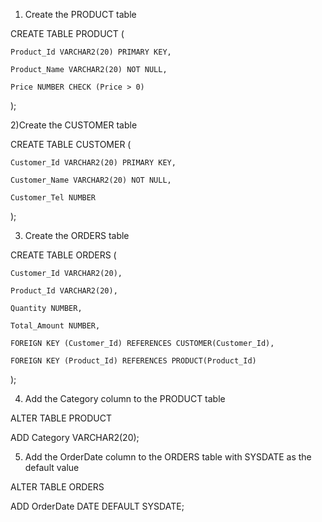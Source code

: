 1) Create the PRODUCT table
   
CREATE TABLE PRODUCT (

    Product_Id VARCHAR2(20) PRIMARY KEY,
    
    Product_Name VARCHAR2(20) NOT NULL,
    
    Price NUMBER CHECK (Price > 0)
    
);


2)Create the CUSTOMER table

CREATE TABLE CUSTOMER (

    Customer_Id VARCHAR2(20) PRIMARY KEY,
    
    Customer_Name VARCHAR2(20) NOT NULL,
    
    Customer_Tel NUMBER
);


3) Create the ORDERS table
   
CREATE TABLE ORDERS (
    
    Customer_Id VARCHAR2(20),
    
    Product_Id VARCHAR2(20),
    
    Quantity NUMBER,
    
    Total_Amount NUMBER,
    
    FOREIGN KEY (Customer_Id) REFERENCES CUSTOMER(Customer_Id),
    
    FOREIGN KEY (Product_Id) REFERENCES PRODUCT(Product_Id)
);


4) Add the Category column to the PRODUCT table
   
ALTER TABLE PRODUCT

ADD Category VARCHAR2(20);


5) Add the OrderDate column to the ORDERS table with SYSDATE as the default value

   
ALTER TABLE ORDERS

ADD OrderDate DATE DEFAULT SYSDATE;
